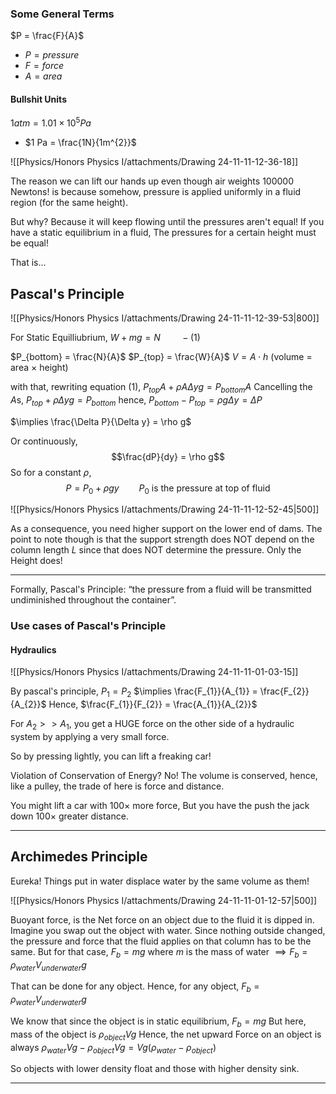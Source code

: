 ### Some General Terms 
$P = \frac{F}{A}$
- $P = pressure$
- $F = force$
- $A = area$

#### Bullshit Units 
$1 atm = 1.01 \times 10^{5} Pa$
- $1 Pa = \frac{1N}{1m^{2}}$

![[Physics/Honors Physics I/attachments/Drawing 24-11-11-12-36-18]]

The reason we can lift our hands up even though air weights 100000 Newtons! is because somehow, pressure is applied uniformly in a fluid region (for the same height).

But why? 
Because it will keep flowing until the pressures aren't equal!
If you have a static equilibrium in a fluid, The pressures for a certain height must be equal!

That is...

## Pascal's Principle 

![[Physics/Honors Physics I/attachments/Drawing 24-11-11-12-39-53|800]]

For Static Equilliubrium,
$W + mg = N \qquad -(1)$

$P_{bottom} = \frac{N}{A}$
$P_{top} = \frac{W}{A}$
$V = A \cdot h$ (volume = area $\times$ height)

with that, rewriting equation $(1)$,
$P_{top}A + \rho A \Delta y g = P_{bottom}A$
Cancelling the $A$s,
$P_{top} + \rho \Delta y g = P_{bottom}$
hence, 
$P_{bottom}-P_{top} = \rho g \Delta y = \Delta P$

$\implies \frac{\Delta P}{\Delta y} = \rho g$

Or continuously, $$\frac{dP}{dy} = \rho g$$
So for a constant $\rho$,
$$P = P_{0} + \rho g y \qquad P_{0} \text{ is the pressure at top of fluid}$$

![[Physics/Honors Physics I/attachments/Drawing 24-11-11-12-52-45|500]]

As a consequence, you need higher support on the lower end of dams. The point to note though is that the support strength does NOT depend on the column length $L$ since that does NOT determine the pressure. Only the Height does!

---
Formally, 
Pascal's Principle:
“the pressure from a fluid will be transmitted undiminished throughout the container”.

### Use cases of Pascal's Principle 

#### Hydraulics
![[Physics/Honors Physics I/attachments/Drawing 24-11-11-01-03-15]]

By pascal's principle,
$P_{1} = P_{2}$
$\implies \frac{F_{1}}{A_{1}} = \frac{F_{2}}{A_{2}}$
Hence, $\frac{F_{1}}{F_{2}} = \frac{A_{1}}{A_{2}}$

For $A_{2}>>A_{1}$, you get a HUGE force on the other side of a hydraulic system by applying a very small force.

So by pressing lightly, you can lift a freaking car!

Violation of Conservation of Energy?
No! The volume is conserved, hence, like a pulley, the trade of here is force and distance.

You might lift a car with $100 \times$ more force,
But you have the push the jack down $100 \times$ greater distance.

---
## Archimedes Principle 
Eureka!
Things put in water displace water by the same volume as them!

![[Physics/Honors Physics I/attachments/Drawing 24-11-11-01-12-57|500]]


Buoyant force, is the Net force on an object due to the fluid it is dipped in.
Imagine you swap out the object with water. Since nothing outside changed, the pressure and force that the fluid applies on that column has to be the same. But for that case,
$F_{b} = mg$ where $m$ is the mass of water $\implies F_b = \rho_{water} V_{underwater} g$

That can be done for any object. Hence, for any object, $F_{b} = \rho_{water} V_{underwater} g$


We know that since the object is in static equilibrium,
$F_{b} = mg$
But here, mass of the object is $\rho_{object} Vg$
Hence, the net upward Force on an object is always $\rho_{water}Vg -\rho_{object}Vg = Vg(\rho_{water}-\rho_{object})$

So objects with lower density float and those with higher density sink.

---




